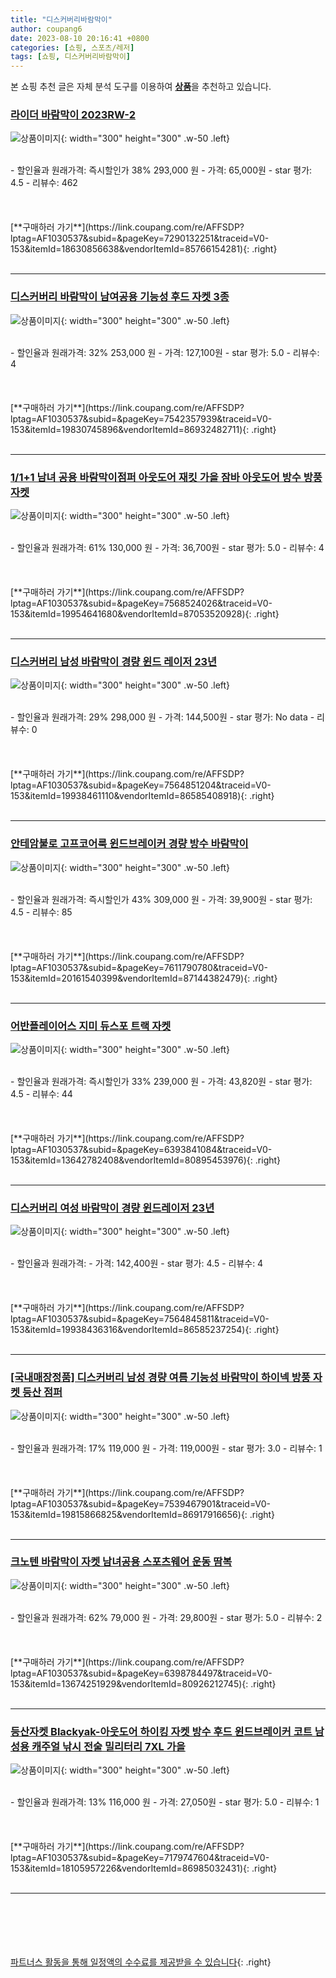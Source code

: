 ```yaml
---
title: "디스커버리바람막이"
author: coupang6
date: 2023-08-10 20:16:41 +0800
categories: [쇼핑, 스포츠/레저]
tags: [쇼핑, 디스커버리바람막이]
---
```


본 쇼핑 추천 글은 자체 분석 도구를 이용하여 [**상품**](https://link.coupang.com/a/bao1ui)을 추천하고 있습니다.

### [라이더 바람막이 2023RW-2](https://link.coupang.com/re/AFFSDP?lptag=AF1030537&subid=&pageKey=7290132251&traceid=V0-153&itemId=18630856638&vendorItemId=85766154281)

![상품이미지](https://thumbnail6.coupangcdn.com/thumbnails/remote/230x230ex/image/vendor_inventory/03c2/998d120fb3eec300b11efcc3a371715efe34f42ec60e98d3eb5c7587af55.png){: width="300" height="300" .w-50 .left}


<br>
- 할인율과 원래가격: 즉시할인가 38%  293,000   원
- 가격: 65,000원
- star 평가: 4.5
- 리뷰수: 462
<br>
<br>
<br>
<br>
[**구매하러 가기**](https://link.coupang.com/re/AFFSDP?lptag=AF1030537&subid=&pageKey=7290132251&traceid=V0-153&itemId=18630856638&vendorItemId=85766154281){: .right}
<br>
<br>

---

### [디스커버리 바람막이 남여공용 기능성 후드 자켓 3종](https://link.coupang.com/re/AFFSDP?lptag=AF1030537&subid=&pageKey=7542357939&traceid=V0-153&itemId=19830745896&vendorItemId=86932482711)

![상품이미지](https://thumbnail9.coupangcdn.com/thumbnails/remote/230x230ex/image/vendor_inventory/2f5e/3ebb7639582f19259be80e2451174da04e28510c9f07a38c509771739f31.jpg){: width="300" height="300" .w-50 .left}


<br>
- 할인율과 원래가격: 32%  253,000   원
- 가격: 127,100원
- star 평가: 5.0
- 리뷰수: 4
<br>
<br>
<br>
<br>
[**구매하러 가기**](https://link.coupang.com/re/AFFSDP?lptag=AF1030537&subid=&pageKey=7542357939&traceid=V0-153&itemId=19830745896&vendorItemId=86932482711){: .right}
<br>
<br>

---

### [1/1+1 남녀 공용 바람막이점퍼 아웃도어 재킷 가을 잠바 아웃도어 방수 방풍 자켓](https://link.coupang.com/re/AFFSDP?lptag=AF1030537&subid=&pageKey=7568524026&traceid=V0-153&itemId=19954641680&vendorItemId=87053520928)

![상품이미지](https://thumbnail10.coupangcdn.com/thumbnails/remote/230x230ex/image/vendor_inventory/d2e1/9a8c655eb1ee4f49e26105a014ee5d940e3fae8389f4a0eae2b473cd6803.png){: width="300" height="300" .w-50 .left}


<br>
- 할인율과 원래가격: 61%  130,000   원
- 가격: 36,700원
- star 평가: 5.0
- 리뷰수: 4
<br>
<br>
<br>
<br>
[**구매하러 가기**](https://link.coupang.com/re/AFFSDP?lptag=AF1030537&subid=&pageKey=7568524026&traceid=V0-153&itemId=19954641680&vendorItemId=87053520928){: .right}
<br>
<br>

---

### [디스커버리 남성 바람막이 경량 윈드 레이저 23년](https://link.coupang.com/re/AFFSDP?lptag=AF1030537&subid=&pageKey=7564851204&traceid=V0-153&itemId=19938461110&vendorItemId=86585408918)

![상품이미지](https://thumbnail10.coupangcdn.com/thumbnails/remote/230x230ex/image/vendor_inventory/c46b/86a19ac63dbb30a08f2407e8da7d81e9f6e1d71c90a8e1e4afa1b7877d0b.jpg){: width="300" height="300" .w-50 .left}


<br>
- 할인율과 원래가격: 29%  298,000   원
- 가격: 144,500원
- star 평가: No data
- 리뷰수: 0
<br>
<br>
<br>
<br>
[**구매하러 가기**](https://link.coupang.com/re/AFFSDP?lptag=AF1030537&subid=&pageKey=7564851204&traceid=V0-153&itemId=19938461110&vendorItemId=86585408918){: .right}
<br>
<br>

---

### [안테암불로 고프코어룩 윈드브레이커 경량 방수 바람막이](https://link.coupang.com/re/AFFSDP?lptag=AF1030537&subid=&pageKey=7611790780&traceid=V0-153&itemId=20161540399&vendorItemId=87144382479)

![상품이미지](https://thumbnail9.coupangcdn.com/thumbnails/remote/230x230ex/image/vendor_inventory/60d7/91cdb200774bed01c87794aa13efc2c95200d0406fc7362de6fefdc5e288.png){: width="300" height="300" .w-50 .left}


<br>
- 할인율과 원래가격: 즉시할인가 43%  309,000   원
- 가격: 39,900원
- star 평가: 4.5
- 리뷰수: 85
<br>
<br>
<br>
<br>
[**구매하러 가기**](https://link.coupang.com/re/AFFSDP?lptag=AF1030537&subid=&pageKey=7611790780&traceid=V0-153&itemId=20161540399&vendorItemId=87144382479){: .right}
<br>
<br>

---

### [어반플레이어스 지미 듀스포 트랙 자켓](https://link.coupang.com/re/AFFSDP?lptag=AF1030537&subid=&pageKey=6393841084&traceid=V0-153&itemId=13642782408&vendorItemId=80895453976)

![상품이미지](https://thumbnail9.coupangcdn.com/thumbnails/remote/230x230ex/image/retail/images/914011121166160-e76eed30-de1a-4eae-a7de-4a8cab293681.jpg){: width="300" height="300" .w-50 .left}


<br>
- 할인율과 원래가격: 즉시할인가 33%  239,000   원
- 가격: 43,820원
- star 평가: 4.5
- 리뷰수: 44
<br>
<br>
<br>
<br>
[**구매하러 가기**](https://link.coupang.com/re/AFFSDP?lptag=AF1030537&subid=&pageKey=6393841084&traceid=V0-153&itemId=13642782408&vendorItemId=80895453976){: .right}
<br>
<br>

---

### [디스커버리 여성 바람막이 경량 윈드레이저 23년](https://link.coupang.com/re/AFFSDP?lptag=AF1030537&subid=&pageKey=7564845811&traceid=V0-153&itemId=19938436316&vendorItemId=86585237254)

![상품이미지](https://thumbnail9.coupangcdn.com/thumbnails/remote/230x230ex/image/vendor_inventory/c2d5/997a0d0f866f906d034cc58c7c9d29deff5c84d7cd26a12c73f3c17345c8.jpg){: width="300" height="300" .w-50 .left}


<br>
- 할인율과 원래가격: 
- 가격: 142,400원
- star 평가: 4.5
- 리뷰수: 4
<br>
<br>
<br>
<br>
[**구매하러 가기**](https://link.coupang.com/re/AFFSDP?lptag=AF1030537&subid=&pageKey=7564845811&traceid=V0-153&itemId=19938436316&vendorItemId=86585237254){: .right}
<br>
<br>

---

### [[국내매장정품] 디스커버리 남성 경량 여름 기능성 바람막이 하이넥 방풍 자켓 등산 점퍼](https://link.coupang.com/re/AFFSDP?lptag=AF1030537&subid=&pageKey=7539467901&traceid=V0-153&itemId=19815866825&vendorItemId=86917916656)

![상품이미지](https://thumbnail8.coupangcdn.com/thumbnails/remote/230x230ex/image/vendor_inventory/4895/c9e66ca8e75688d5f7ffbef835413e8003ec3c5f212568bbc0e45138a1c8.png){: width="300" height="300" .w-50 .left}


<br>
- 할인율과 원래가격: 17%  119,000   원
- 가격: 119,000원
- star 평가: 3.0
- 리뷰수: 1
<br>
<br>
<br>
<br>
[**구매하러 가기**](https://link.coupang.com/re/AFFSDP?lptag=AF1030537&subid=&pageKey=7539467901&traceid=V0-153&itemId=19815866825&vendorItemId=86917916656){: .right}
<br>
<br>

---

### [크노텐 바람막이 자켓 남녀공용 스포츠웨어 운동 땀복](https://link.coupang.com/re/AFFSDP?lptag=AF1030537&subid=&pageKey=6398784497&traceid=V0-153&itemId=13674251929&vendorItemId=80926212745)

![상품이미지](https://thumbnail8.coupangcdn.com/thumbnails/remote/230x230ex/image/vendor_inventory/6672/eedfb027e45ccbae41c99f59ef54620de8b7f59f42140a098d9eea933479.jpg){: width="300" height="300" .w-50 .left}


<br>
- 할인율과 원래가격: 62%  79,000   원
- 가격: 29,800원
- star 평가: 5.0
- 리뷰수: 2
<br>
<br>
<br>
<br>
[**구매하러 가기**](https://link.coupang.com/re/AFFSDP?lptag=AF1030537&subid=&pageKey=6398784497&traceid=V0-153&itemId=13674251929&vendorItemId=80926212745){: .right}
<br>
<br>

---

### [등산자켓 Blackyak-아웃도어 하이킹 자켓 방수 후드 윈드브레이커 코트 남성용 캐주얼 낚시 전술 밀리터리 7XL 가을](https://link.coupang.com/re/AFFSDP?lptag=AF1030537&subid=&pageKey=7179747604&traceid=V0-153&itemId=18105957226&vendorItemId=86985032431)

![상품이미지](https://thumbnail6.coupangcdn.com/thumbnails/remote/230x230ex/image/vendor_inventory/35cf/010ab7dc0250b33ea1ecaf6596025324093447810cd99abcfaad2bb882ee.jpg){: width="300" height="300" .w-50 .left}


<br>
- 할인율과 원래가격: 13%  116,000   원
- 가격: 27,050원
- star 평가: 5.0
- 리뷰수: 1
<br>
<br>
<br>
<br>
[**구매하러 가기**](https://link.coupang.com/re/AFFSDP?lptag=AF1030537&subid=&pageKey=7179747604&traceid=V0-153&itemId=18105957226&vendorItemId=86985032431){: .right}
<br>
<br>

---
<br><br><br><br><br> [파트너스 활동을 통해 일정액의 수수료를 제공받을 수 있습니다](https://link.coupang.com/a/bao1ui){: .right}